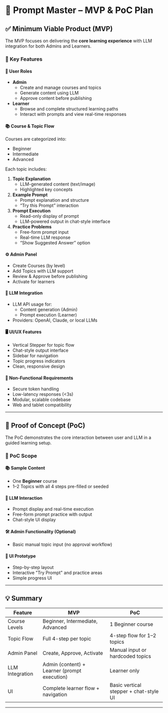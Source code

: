 # 📘 Prompt Master – MVP & PoC Plan

## ✅ Minimum Viable Product (MVP)

The MVP focuses on delivering the **core learning experience** with LLM integration for both Admins and Learners.

### 🎯 Key Features

#### 👤 User Roles
- **Admin**
  - Create and manage courses and topics
  - Generate content using LLM
  - Approve content before publishing
- **Learner**
  - Browse and complete structured learning paths
  - Interact with prompts and view real-time responses

#### 📚 Course & Topic Flow
Courses are categorized into:
- Beginner
- Intermediate
- Advanced

Each topic includes:
1. **Topic Explanation**
   - LLM-generated content (text/image)
   - Highlighted key concepts
2. **Example Prompt**
   - Prompt explanation and structure
   - “Try this Prompt” interaction
3. **Prompt Execution**
   - Read-only display of prompt
   - LLM-powered output in chat-style interface
4. **Practice Problems**
   - Free-form prompt input
   - Real-time LLM response
   - “Show Suggested Answer” option

#### ⚙️ Admin Panel
- Create Courses (by level)
- Add Topics with LLM support
- Review & Approve before publishing
- Activate for learners

#### 🤖 LLM Integration
- LLM API usage for:
  - Content generation (Admin)
  - Prompt execution (Learner)
- Providers: OpenAI, Claude, or local LLMs

#### 🖥️ UI/UX Features
- Vertical Stepper for topic flow
- Chat-style output interface
- Sidebar for navigation
- Topic progress indicators
- Clean, responsive design

#### 🔐 Non-Functional Requirements
- Secure token handling
- Low-latency responses (<3s)
- Modular, scalable codebase
- Web and tablet compatibility

---

## 🚀 Proof of Concept (PoC)

The PoC demonstrates the core interaction between user and LLM in a guided learning setup.

### 🧪 PoC Scope

#### 📚 Sample Content
- One **Beginner** course
- 1–2 Topics with all 4 steps pre-filled or seeded

#### 🧠 LLM Interaction
- Prompt display and real-time execution
- Free-form prompt practice with output
- Chat-style UI display

#### 🛠️ Admin Functionality (Optional)
- Basic manual topic input (no approval workflow)

#### 🧩 UI Prototype
- Step-by-step layout
- Interactive "Try Prompt" and practice areas
- Simple progress UI

---

## 💡 Summary

| Feature          | MVP                                          | PoC                                      |
|------------------|-----------------------------------------------|-------------------------------------------|
| Course Levels     | Beginner, Intermediate, Advanced              | 1 Beginner course                         |
| Topic Flow        | Full 4-step per topic                         | 4-step flow for 1–2 topics                |
| Admin Panel       | Create, Approve, Activate                     | Manual input or hardcoded topics          |
| LLM Integration   | Admin (content) + Learner (prompt execution)  | Learner only                              |
| UI                | Complete learner flow + navigation            | Basic vertical stepper + chat-style UI    |

---


